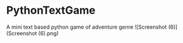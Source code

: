# PythonTextGame
A mini text based python game of adventure genre
![Screenshot (6)] (Screenshot (6).png)

